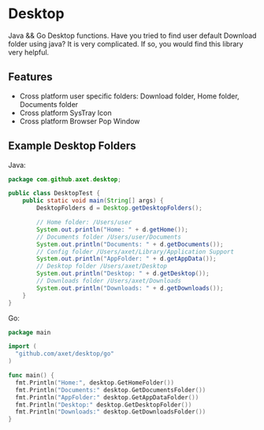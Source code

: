 # Desktop

Java && Go Desktop functions. Have you tried to find user default Download folder using java? It is very complicated. If so, you would find this library very helpful.

## Features

  * Cross platform user specific folders: Download folder, Home folder, Documents folder
  * Cross platform SysTray Icon
  * Cross platform Browser Pop Window

## Example Desktop Folders

Java:

```java
package com.github.axet.desktop;

public class DesktopTest {
    public static void main(String[] args) {
        DesktopFolders d = Desktop.getDesktopFolders();

        // Home folder: /Users/user
        System.out.println("Home: " + d.getHome());
        // Documents folder /Users/user/Documents
        System.out.println("Documents: " + d.getDocuments());
        // Config folder /Users/axet/Library/Application Support
        System.out.println("AppFolder: " + d.getAppData());
        // Desktop folder /Users/axet/Desktop
        System.out.println("Desktop: " + d.getDesktop());
        // Downloads folder /Users/axet/Downloads
        System.out.println("Downloads: " + d.getDownloads());
    }
}
```

Go:

```go
package main

import (
  "github.com/axet/desktop/go"
)

func main() {
  fmt.Println("Home:", desktop.GetHomeFolder())
  fmt.Println("Documents:" desktop.GetDocumentsFolder())
  fmt.Println("AppFolder:" desktop.GetAppDataFolder())
  fmt.Println("Desktop:" desktop.GetDesktopFolder())
  fmt.Println("Downloads:" desktop.GetDownloadsFolder())
}
```
